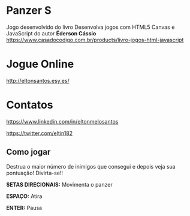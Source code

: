 # Panzer S
Jogo desenvolvido do livro Desenvolva jogos com HTML5 Canvas e JavaScript  do autor **Éderson Cássio** https://www.casadocodigo.com.br/products/livro-jogos-html-javascript

# Jogue Online
http://eltonsantos.esy.es/

# Contatos
https://www.linkedin.com/in/eltonmelosantos

https://twitter.com/eltin182

## Como jogar
Destrua o maior número de inimigos que consegui e depois veja sua pontuação! Divirta-se!!

**SETAS DIRECIONAIS:** Movimenta o panzer

**ESPAÇO:** Atira

**ENTER:** Pausa